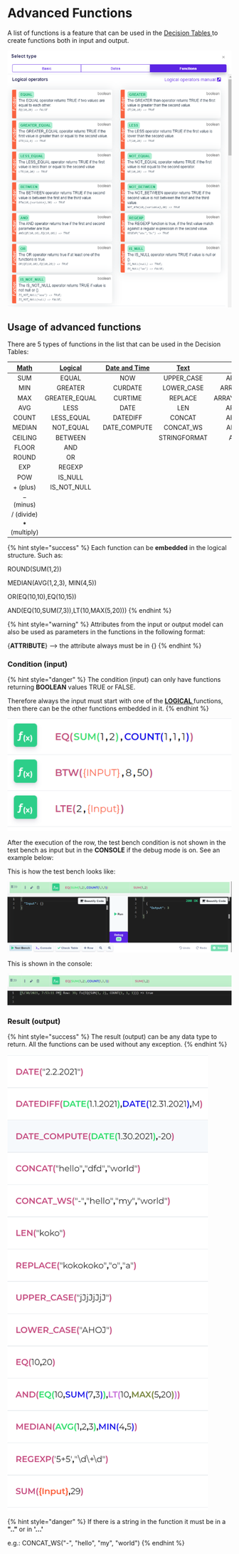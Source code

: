 # Advanced Functions

A list of functions is a feature that can be used in the [Decision Tables ](../decision-table-designer.md)to create functions both in input and output.

![](../../.gitbook/assets/functions.png)

## Usage of advanced functions

There are 5 types of functions in the list that can be used in the Decision Tables:

| [**Math**](math.md) | [**Logical**](logical.md) | [**Date and Time**](date-and-time.md) | [**Text**](text.md) | ****[**Array**](array.md)**** |
| :-----------------: | :-----------------------: | :-----------------------------------: | :-----------------: | :---------------------------: |
|         SUM         |           EQUAL           |                  NOW                  |     UPPER\_CASE     |           ARRAY\_SUM          |
|         MIN         |          GREATER          |                CURDATE                |     LOWER\_CASE     |         ARRAY\_CONCAT         |
|         MAX         |       GREATER\_EQUAL      |                CURTIME                |       REPLACE       |       ARRAY\_CONCAT\_WS       |
|         AVG         |            LESS           |                  DATE                 |         LEN         |          ARRAY\_PICK          |
|        COUNT        |        LESS\_EQUAL        |                DATEDIFF               |        CONCAT       |           ARRAY\_MAP          |
|        MEDIAN       |         NOT\_EQUAL        |             DATE\_COMPUTE             |      CONCAT\_WS     |           ARRAY\_AND          |
|       CEILING       |          BETWEEN          |                                       |     STRINGFORMAT    |           ARRAY\_OR           |
|        FLOOR        |            AND            |                                       |                     |                               |
|        ROUND        |             OR            |                                       |                     |                               |
|         EXP         |           REGEXP          |                                       |                     |                               |
|         POW         |          IS\_NULL         |                                       |                     |                               |
|       + (plus)      |       IS\_NOT\_NULL       |                                       |                     |                               |
|      − (minus)      |                           |                                       |                     |                               |
|      / (divide)     |                           |                                       |                     |                               |
|  **\*** (multiply)  |                           |                                       |                     |                               |

{% hint style="success" %}
Each function can be **embedded** in the logical structure. Such as:

ROUND(SUM(1,2))

MEDIAN(AVG(1,2,3), MIN(4,5))

OR(EQ(10,10),EQ(10,15))

AND(EQ(10,SUM(7,3)),LT(10,MAX(5,20)))
{% endhint %}

{% hint style="warning" %}
Attributes from the input or output model can also be used as parameters in the functions in the following format:

{**ATTRIBUTE**} --> the attribute always must be in {}
{% endhint %}

### Condition (input)

{% hint style="danger" %}
The condition (input) can only have functions returning **BOOLEAN** values TRUE or FALSE.

Therefore always the input must start with one of the [**LOGICAL** ](logical.md)functions, then there can be the other functions embedded in it.
{% endhint %}

![Example of how the input must be.](<../../.gitbook/assets/image (136).png>)

After the execution of the row, the test bench condition is not shown in the test bench as input but in the **CONSOLE** if the debug mode is on. See an example below:

This is how the test bench looks like:

![](<../../.gitbook/assets/image (138).png>)

This is shown in the console:

![](<../../.gitbook/assets/image (137).png>)

### Result (output)

{% hint style="success" %}
The result (output) can be any data type to return. All the functions can be used without any exception.
{% endhint %}

![](../../.gitbook/assets/func.PNG)

{% hint style="danger" %}
If there is a string in the function it must be in a **".."** or in **'...'**

e.g.: CONCAT\_WS("-", "hello", "my", "world")
{% endhint %}
